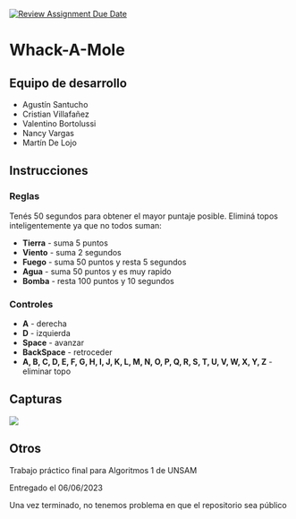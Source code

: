 [![Review Assignment Due Date](https://classroom.github.com/assets/deadline-readme-button-24ddc0f5d75046c5622901739e7c5dd533143b0c8e959d652212380cedb1ea36.svg)](https://classroom.github.com/a/ZsGkf2mM)

# Whack-A-Mole

## Equipo de desarrollo

- Agustín Santucho
- Cristian Villafañez
- Valentino Bortolussi
- Nancy Vargas
- Martín De Lojo

## Instrucciones

### Reglas

Tenés 50 segundos para obtener el mayor puntaje posible.
Eliminá topos inteligentemente ya que no todos suman:

- **Tierra** - suma 5 puntos
- **Viento** - suma 2 segundos
- **Fuego** - suma 50 puntos y resta 5 segundos
- **Agua** - suma 50 puntos y es muy rapido
- **Bomba** - resta 100 puntos y 10 segundos

### Controles

- **A** - derecha
- **D** - izquierda
- **Space** - avanzar
- **BackSpace** - retroceder
- **A, B, C, D, E, F, G, H, I, J, K, L, M, N, O, P, Q, R, S, T, U, V, W, X, Y, Z** - eliminar topo

## Capturas

<img src="https://i.postimg.cc/26xvhrgk/guia.png" />

## Otros

Trabajo práctico final para Algoritmos 1 de UNSAM

Entregado el 06/06/2023

Una vez terminado, no tenemos problema en que el repositorio sea público
